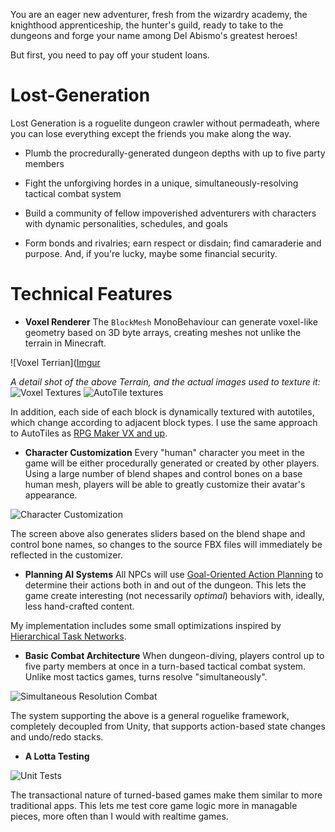 You are an eager new adventurer, fresh from the wizardry academy, the knighthood apprenticeship, the hunter's guild, ready to take to the dungeons and forge your name among Del Abismo's greatest heroes!

But first, you need to pay off your student loans.

# Lost-Generation

Lost Generation is a roguelite dungeon crawler without permadeath, where you can lose everything except the friends you make along the way.

- Plumb the procredurally-generated dungeon depths with up to five party members

- Fight the unforgiving hordes in a unique, simultaneously-resolving tactical combat system

- Build a community of fellow impoverished adventurers with characters with dynamic personalities, schedules, and goals

- Form bonds and rivalries; earn respect or disdain; find camaraderie and purpose. And, if you're lucky, maybe some financial security.

# Technical Features 

- **Voxel Renderer** The `BlockMesh` MonoBehaviour can generate voxel-like geometry based on 3D byte arrays, creating meshes not unlike the terrain in Minecraft.

![Voxel Terrian]([Imgur](https://i.imgur.com/i5PFDpL.png)

*A detail shot of the above Terrain, and the actual images used to texture it:*
![Voxel Textures](https://i.imgur.com/GY7lHWs.png) ![AutoTile textures](https://i.imgur.com/Ydcvsl0.png)


In addition, each side of each block is dynamically textured with autotiles, which change according to adjacent block types. I use the same approach to AutoTiles as [RPG Maker VX and up](http://blog.rpgmakerweb.com/tutorials/anatomy-of-an-autotile/).

- **Character Customization** Every "human" character you meet in the game will be either procedurally generated or created by other players. Using a large number of blend shapes and control bones on a base human mesh, players will be able to greatly customize their avatar's appearance.

![Character Customization](https://i.imgur.com/7jx2Qq0.gifv)

The screen above also generates sliders based on the blend shape and control bone names, so changes to the source FBX files will immediately be reflected in the customizer.

- **Planning AI Systems** All NPCs will use [Goal-Oriented Action Planning](http://alumni.media.mit.edu/~jorkin/goap.html) to determine their actions both in and out of the dungeon. This lets the game create interesting (not necessarily *optimal*) behaviors with, ideally, less hand-crafted content.

My implementation includes some small optimizations inspired by [Hierarchical Task Networks](http://www.gameaipro.com/GameAIPro/GameAIPro_Chapter12_Exploring_HTN_Planners_through_Example.pdf).

- **Basic Combat Architecture** When dungeon-diving, players control up to five party members at once in a turn-based tactical combat system. Unlike most tactics games, turns resolve "simultaneously".

![Simultaneous Resolution Combat](https://i.imgur.com/ZUoKWnh.gifv)

The system supporting the above is a general roguelike framework, completely decoupled from Unity, that supports action-based state changes and undo/redo stacks.

- **A Lotta Testing**

![Unit Tests](https://i.imgur.com/bnvwC0Q.png)

The transactional nature of turned-based games make them similar to more traditional apps. This lets me test core game logic more in managable pieces, more often than I would with realtime games.